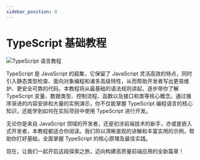 ```yaml
---
sidebar_position: 0
---
```


# TypeScript 基础教程

![TypeScript 语言教程](https://static.getiot.tech/cover-typescript-tutorial.webp#center)

TypeScript 是 JavaScript 的超集，它保留了 JavaScript 灵活高效的特点，同时引入静态类型检查、面向对象编程和诸多高级特性，从而帮助开发者写出更易维护、更安全可靠的代码。本教程将从最基础的语法规则讲起，逐步带你了解 TypeScript 变量、数据类型、控制流程、函数以及接口和类等核心概念。通过循序渐进的内容安排和大量的实例演示，你不仅能掌握 TypeScript 编程语言的核心知识，还能学到如何在实际项目中使用 TypeScript 进行开发。

无论你是来自 JavaScript 领域的开发者，还是初涉前端技术的新手，亦或是嵌入式开发者，本教程都适合你阅读。我们将以清晰直观的讲解和丰富实用的示例，帮助你打好基础，全面掌握 TypeScript 的核心原理及最佳实践。

现在，让我们一起开启这段探索之旅，迈向构建高质量前端应用的全新篇章！
